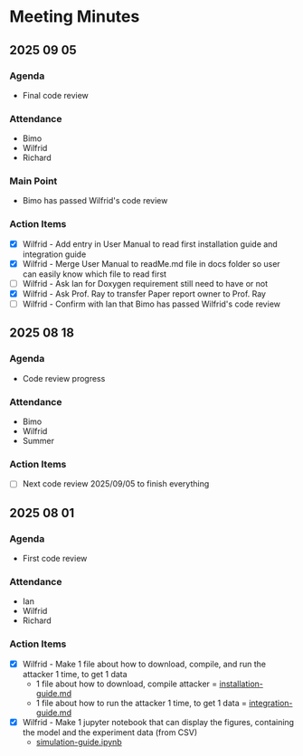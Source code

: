 # Meeting Minutes

## 2025 09 05

### Agenda
- Final code review

### Attendance
- Bimo
- Wilfrid
- Richard

### Main Point
- Bimo has passed Wilfrid's code review

### Action Items
- [x] Wilfrid - Add entry in User Manual to read first installation guide and integration guide
- [x] Wilfrid - Merge User Manual to readMe.md file in docs folder so user can easily know which file to read first
- [ ] Wilfrid - Ask Ian for Doxygen requirement still need to have or not
- [x] Wilfrid - Ask Prof. Ray to transfer Paper report owner to Prof. Ray
- [ ] Wilfrid - Confirm with Ian that Bimo has passed Wilfrid's code review

## 2025 08 18

### Agenda
- Code review progress

### Attendance
- Bimo
- Wilfrid
- Summer

### Action Items
- [ ] Next code review 2025/09/05 to finish everything

## 2025 08 01

### Agenda
- First code review

### Attendance
- Ian
- Wilfrid
- Richard

### Action Items
- [x] Wilfrid - Make 1 file about how to download, compile, and run the attacker 1 time, to get 1 data
    - 1 file about how to download, compile attacker = [installation-guide.md](https://github.com/bmw-ece-ntust/wilfrid-prach-attack-analysis/blob/master/docs/installation-guide.md)
    - 1 file about how to run the attacker 1 time, to get 1 data = [integration-guide.md](https://github.com/bmw-ece-ntust/wilfrid-prach-attack-analysis/blob/master/docs/integration-guide.md)
- [x] Wilfrid - Make 1 jupyter notebook that can display the figures, containing the model and the experiment data (from CSV)
    - [simulation-guide.ipynb](https://github.com/bmw-ece-ntust/wilfrid-prach-attack-analysis/blob/master/docs/simulation-guide.ipynb)

